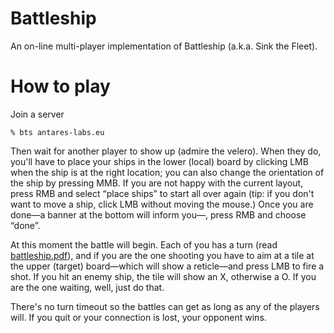 # Battleship

An on-line multi-player implementation of Battleship (a.k.a. Sink the Fleet).

# How to play

Join a server

	% bts antares-labs.eu

Then wait for another player to show up (admire the velero).  When
they do, you'll have to place your ships in the lower (local) board by
clicking LMB when the ship is at the right location; you can also
change the orientation of the ship by pressing MMB.  If you are not
happy with the current layout, press RMB and select “place ships” to
start all over again (tip: if you don't want to move a ship, click LMB
without moving the mouse.) Once you are done—a banner at the bottom
will inform you—, press RMB and choose “done”.

At this moment the battle will begin.  Each of you has a turn (read
[battleship.pdf](battleship.pdf)), and if you are the one shooting you
have to aim at a tile at the upper (target) board—which will show a
reticle—and press LMB to fire a shot.  If you hit an enemy ship, the
tile will show an X, otherwise a O. If you are the one waiting, well,
just do that.

There's no turn timeout so the battles can get as long as any of the
players will.  If you quit or your connection is lost, your opponent
wins.
